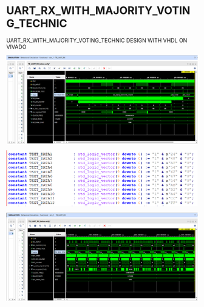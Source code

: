 # UART_RX_WITH_MAJORITY_VOTING_TECHNIC
UART_RX_WITH_MAJORITY_VOTING_TECHNIC  DESIGN WITH VHDL ON VIVADO 


![UART TX SIMULATION](TEST1.png)




![UART TX SIMULATION](TEST3.png)






![UART TX SIMULATION](TEST2.png)











